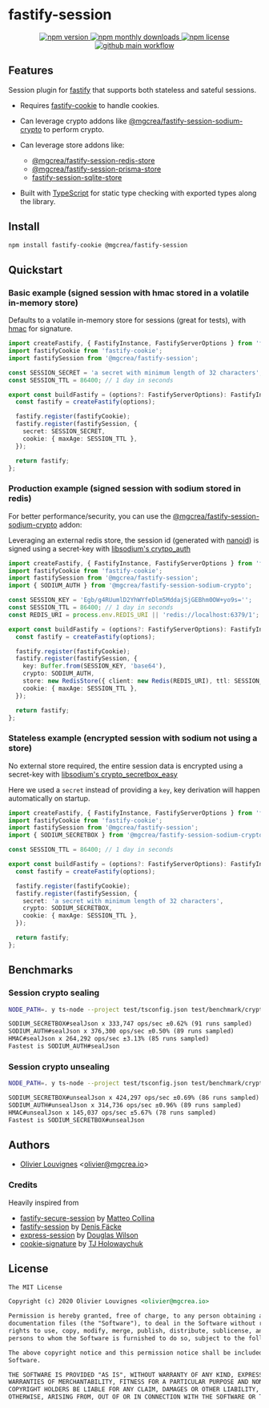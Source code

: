 <!-- markdownlint-disable no-inline-html -->

# fastify-session

<p align="center">
  <a href="https://www.npmjs.com/package/@mgcrea/fastify-session">
    <img src="https://img.shields.io/npm/v/@mgcrea/fastify-session.svg?style=for-the-badge" alt="npm version" />
  </a>
  <!-- <a href="https://www.npmjs.com/package/@mgcrea/fastify-session">
    <img src="https://img.shields.io/npm/dt/@mgcrea/fastify-session.svg?style=for-the-badge" alt="npm total downloads" />
  </a> -->
  <a href="https://www.npmjs.com/package/@mgcrea/fastify-session">
    <img src="https://img.shields.io/npm/dm/@mgcrea/fastify-session.svg?style=for-the-badge" alt="npm monthly downloads" />
  </a>
  <a href="https://www.npmjs.com/package/@mgcrea/fastify-session">
    <img src="https://img.shields.io/npm/l/@mgcrea/fastify-session.svg?style=for-the-badge" alt="npm license" />
  </a>
  <a href="https://github.com/mgcrea/fastify-session/actions/workflows/main.yml">
    <img src="https://img.shields.io/github/workflow/status/mgcrea/fastify-session/main?style=for-the-badge" alt="github main workflow" />
  </a>
</p>

## Features

Session plugin for [fastify](https://github.com/fastify/fastify) that supports both stateless and sateful sessions.

- Requires [fastify-cookie](https://github.com/fastify/fastify-cookie) to handle cookies.

- Can leverage crypto addons like
  [@mgcrea/fastify-session-sodium-crypto](https://github.com/mgcrea/fastify-session-sodium-crypto) to perform crypto.

- Can leverage store addons like:

  - [@mgcrea/fastify-session-redis-store](https://github.com/mgcrea/fastify-session-redis-store)
  - [@mgcrea/fastify-session-prisma-store](https://github.com/mgcrea/fastify-session-prisma-store)
  - [fastify-session-sqlite-store](https://github.com/oof2win2/fastify-session-sqlite-store)

- Built with [TypeScript](https://www.typescriptlang.org/) for static type checking with exported types along the
  library.

## Install

```bash
npm install fastify-cookie @mgcrea/fastify-session
```

## Quickstart

### Basic example (signed session with hmac stored in a volatile in-memory store)

Defaults to a volatile in-memory store for sessions (great for tests), with
[hmac](https://nodejs.org/api/crypto.html#crypto_crypto_createhmac_algorithm_key_options) for signature.

```ts
import createFastify, { FastifyInstance, FastifyServerOptions } from 'fastify';
import fastifyCookie from 'fastify-cookie';
import fastifySession from '@mgcrea/fastify-session';

const SESSION_SECRET = 'a secret with minimum length of 32 characters';
const SESSION_TTL = 86400; // 1 day in seconds

export const buildFastify = (options?: FastifyServerOptions): FastifyInstance => {
  const fastify = createFastify(options);

  fastify.register(fastifyCookie);
  fastify.register(fastifySession, {
    secret: SESSION_SECRET,
    cookie: { maxAge: SESSION_TTL },
  });

  return fastify;
};
```

### Production example (signed session with sodium stored in redis)

For better performance/security, you can use the
[@mgcrea/fastify-session-sodium-crypto](https://github.com/mgcrea/fastify-session-sodium-crypto) addon:

Leveraging an external redis store, the session id (generated with [nanoid](https://github.com/ai/nanoid)) is signed
using a secret-key with
[libsodium's crytpo_auth](https://libsodium.gitbook.io/doc/secret-key_cryptography/secret-key_authentication)

```ts
import createFastify, { FastifyInstance, FastifyServerOptions } from 'fastify';
import fastifyCookie from 'fastify-cookie';
import fastifySession from '@mgcrea/fastify-session';
import { SODIUM_AUTH } from '@mgcrea/fastify-session-sodium-crypto';

const SESSION_KEY = 'Egb/g4RUumlD2YhWYfeDlm5MddajSjGEBhm0OW+yo9s='';
const SESSION_TTL = 86400; // 1 day in seconds
const REDIS_URI = process.env.REDIS_URI || 'redis://localhost:6379/1';

export const buildFastify = (options?: FastifyServerOptions): FastifyInstance => {
  const fastify = createFastify(options);

  fastify.register(fastifyCookie);
  fastify.register(fastifySession, {
    key: Buffer.from(SESSION_KEY, 'base64'),
    crypto: SODIUM_AUTH,
    store: new RedisStore({ client: new Redis(REDIS_URI), ttl: SESSION_TTL }),
    cookie: { maxAge: SESSION_TTL },
  });

  return fastify;
};
```

### Stateless example (encrypted session with sodium not using a store)

No external store required, the entire session data is encrypted using a secret-key with
[libsodium's crypto_secretbox_easy](https://libsodium.gitbook.io/doc/secret-key_cryptography/secretbox)

Here we used a `secret` instead of providing a `key`, key derivation will happen automatically on startup.

```ts
import createFastify, { FastifyInstance, FastifyServerOptions } from 'fastify';
import fastifyCookie from 'fastify-cookie';
import fastifySession from '@mgcrea/fastify-session';
import { SODIUM_SECRETBOX } from '@mgcrea/fastify-session-sodium-crypto';

const SESSION_TTL = 86400; // 1 day in seconds

export const buildFastify = (options?: FastifyServerOptions): FastifyInstance => {
  const fastify = createFastify(options);

  fastify.register(fastifyCookie);
  fastify.register(fastifySession, {
    secret: 'a secret with minimum length of 32 characters',
    crypto: SODIUM_SECRETBOX,
    cookie: { maxAge: SESSION_TTL },
  });

  return fastify;
};
```

## Benchmarks

### Session crypto sealing

```sh
NODE_PATH=. y ts-node --project test/tsconfig.json test/benchmark/cryptoSeal.ts
```

```txt
SODIUM_SECRETBOX#sealJson x 333,747 ops/sec ±0.62% (91 runs sampled)
SODIUM_AUTH#sealJson x 376,300 ops/sec ±0.50% (89 runs sampled)
HMAC#sealJson x 264,292 ops/sec ±3.13% (85 runs sampled)
Fastest is SODIUM_AUTH#sealJson
```

### Session crypto unsealing

```sh
NODE_PATH=. y ts-node --project test/tsconfig.json test/benchmark/cryptoUnseal.ts
```

```txt
SODIUM_SECRETBOX#unsealJson x 424,297 ops/sec ±0.69% (86 runs sampled)
SODIUM_AUTH#unsealJson x 314,736 ops/sec ±0.96% (89 runs sampled)
HMAC#unsealJson x 145,037 ops/sec ±5.67% (78 runs sampled)
Fastest is SODIUM_SECRETBOX#unsealJson
```

## Authors

- [Olivier Louvignes](https://github.com/mgcrea) <<olivier@mgcrea.io>>

### Credits

Heavily inspired from

- [fastify-secure-session](https://github.com/fastify/fastify-secure-session) by
  [Matteo Collina](https://github.com/mcollina)
- [fastify-session](https://github.com/SerayaEryn/fastify-session) by [Denis Fäcke](https://github.com/SerayaEryn)
- [express-session](https://github.com/expressjs/session) by [Douglas Wilson](https://github.com/dougwilson)
- [cookie-signature](https://github.com/tj/node-cookie-signature) by [TJ Holowaychuk](https://github.com/tj)

## License

```md
The MIT License

Copyright (c) 2020 Olivier Louvignes <olivier@mgcrea.io>

Permission is hereby granted, free of charge, to any person obtaining a copy of this software and associated
documentation files (the "Software"), to deal in the Software without restriction, including without limitation the
rights to use, copy, modify, merge, publish, distribute, sublicense, and/or sell copies of the Software, and to permit
persons to whom the Software is furnished to do so, subject to the following conditions:

The above copyright notice and this permission notice shall be included in all copies or substantial portions of the
Software.

THE SOFTWARE IS PROVIDED "AS IS", WITHOUT WARRANTY OF ANY KIND, EXPRESS OR IMPLIED, INCLUDING BUT NOT LIMITED TO THE
WARRANTIES OF MERCHANTABILITY, FITNESS FOR A PARTICULAR PURPOSE AND NONINFRINGEMENT. IN NO EVENT SHALL THE AUTHORS OR
COPYRIGHT HOLDERS BE LIABLE FOR ANY CLAIM, DAMAGES OR OTHER LIABILITY, WHETHER IN AN ACTION OF CONTRACT, TORT OR
OTHERWISE, ARISING FROM, OUT OF OR IN CONNECTION WITH THE SOFTWARE OR THE USE OR OTHER DEALINGS IN THE SOFTWARE.
```

